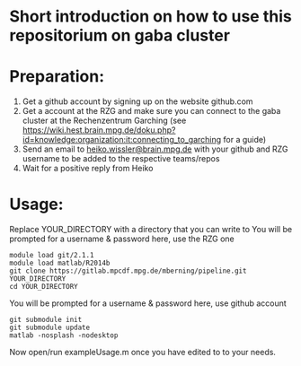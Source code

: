 Short introduction on how to use this repositorium on gaba cluster
==================================================================

Preparation:
============

1. Get a github account by signing up on the website github.com
2. Get a account at the RZG and make sure you can connect to the gaba cluster at the Rechenzentrum Garching (see https://wiki.hest.brain.mpg.de/doku.php?id=knowledge:organization:it:connecting_to_garching for a guide)
3. Send an email to heiko.wissler@brain.mpg.de with your github and RZG username to be added to the respective teams/repos
4. Wait for a positive reply from Heiko

Usage:
========================

Replace YOUR_DIRECTORY with a directory that you can write to
You will be prompted for a username & password here, use the RZG one
```
module load git/2.1.1
module load matlab/R2014b
git clone https://gitlab.mpcdf.mpg.de/mberning/pipeline.git YOUR_DIRECTORY
cd YOUR_DIRECTORY
```

You will be prompted for a username & password here, use github account
```
git submodule init
git submodule update
matlab -nosplash -nodesktop
```

Now open/run exampleUsage.m once you have edited to to your needs.
